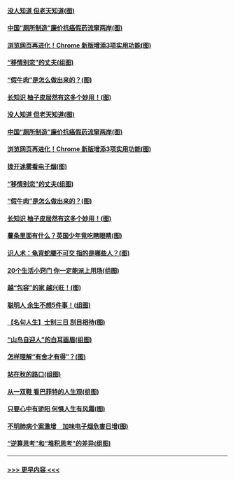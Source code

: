 #### [没人知道 但老天知道(图)](../pages/p8/907731.md?t=09181011) 
#### [中国“厕所制造”廉价抗癌假药流窜两岸(图)](../pages/p8/907723.md?t=09181011) 
#### [浏览网页再进化！Chrome 新版增添3项实用功能(图)](../pages/p8/907714.md?t=09181011) 
#### [“移情别恋”的丈夫(组图)](../pages/p8/907644.md?t=09181011) 
#### [“假牛肉”是怎么做出来的？(图)](../pages/p8/907668.md?t=09181011) 
#### [长知识 柚子皮居然有这多个妙用！(图)](../pages/p8/907425.md?t=09181011) 
#### [没人知道 但老天知道(图)](../pages/p8/907731.md?t=09181011) 
#### [中国“厕所制造”廉价抗癌假药流窜两岸(图)](../pages/p8/907723.md?t=09181011) 
#### [浏览网页再进化！Chrome 新版增添3项实用功能(图)](../pages/p8/907714.md?t=09181011) 
#### [拨开迷雾看电子烟(图)](../pages/p8/907427.md?t=09181011) 
#### [“移情别恋”的丈夫(组图)](../pages/p8/907644.md?t=09181011) 
#### [“假牛肉”是怎么做出来的？(图)](../pages/p8/907668.md?t=09181011) 
#### [长知识 柚子皮居然有这多个妙用！(图)](../pages/p8/907425.md?t=09181011) 
#### [薯条里面有什么？英国少年竟吃瞎眼睛(图)](../pages/p8/907381.md?t=09181011) 
#### [识人术：龟背蛇腰不可交 指的是哪些人？(图)](../pages/p8/907503.md?t=09181011) 
#### [20个生活小窍门 你一定能派上用场(组图)](../pages/p8/907510.md?t=09181011) 
#### [越“包容”的家 越兴旺！(图)](../pages/p8/907328.md?t=09181011) 
#### [聪明人 余生不想5件事！(组图)](../pages/p8/907364.md?t=09181011) 
#### [【名句人生】士别三日 刮目相待(图)](../pages/p8/906988.md?t=09181011) 
#### [“山鸟自迎人”的白耳画眉(组图)](../pages/p8/907332.md?t=09181011) 
#### [怎样理解“有舍才有得”？(图)](../pages/p8/906872.md?t=09181011) 
#### [站在秋的路口(组图)](../pages/p8/906914.md?t=09181011) 
#### [从一双鞋 看巴菲特的人生观(组图)](../pages/p8/907311.md?t=09181011) 
#### [只要心中有骄阳 何惧人生有风霜(图)](../pages/p8/907320.md?t=09181011) 
#### [不明肺病个案激增　加味电子烟危害日增(图)](../pages/p8/907307.md?t=09181011) 
#### [“逆算思考”和“堆积思考”的差异(组图)](../pages/p8/907229.md?t=09181011) 

----
#### [ >>> 更早内容 <<< ](../indexes/p8-earlier.md)
